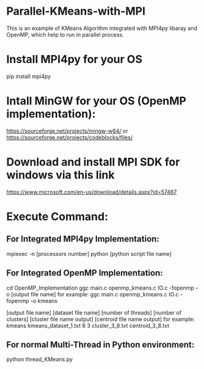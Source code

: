# Parallel-KMeans-with-MPI
This is an example of KMeans Algorithm integrated with MPI4py libaray and OpenMP, which help to run in parallel process.
# Install MPI4py for your OS
pip install mpi4py

# Intall MinGW for your OS (OpenMP implementation):
https://sourceforge.net/projects/mingw-w64/
or
https://sourceforge.net/projects/codeblocks/files/

# Download and install MPI SDK for windows via this link
https://www.microsoft.com/en-us/download/details.aspx?id=57467

# Execute Command:
## For Integrated MPI4py Implementation:
mpiexec -n [processors number] python [python script file name]

## For Integrated OpenMP Implementation:
cd OpenMP_Implementation
ggc main.c openmp_kmeans.c IO.c -fopenmp -o [output file name]
for example:
ggc main.c openmp_kmeans.c IO.c -fopenmp -o kmeans

[output file name] [dataset file name] [number of threads] [number of clusters] [cluster file name output] [centroid file name output]
for example:
kmeans kmeans_dataset_1.txt 8 3 cluster_3_8.txt centroid_3_8.txt

## For normal Multi-Thread in Python environment:
python thread_KMeans.py
